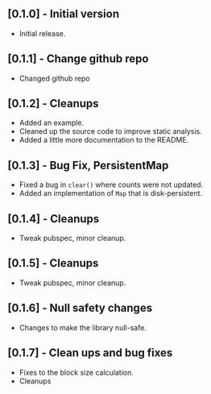 ## [0.1.0] - Initial version

* Initial release.

## [0.1.1] - Change github repo

* Changed github repo

## [0.1.2] - Cleanups

* Added an example.
* Cleaned up the source code to improve static analysis.
* Added a little more documentation to the README.

## [0.1.3] - Bug Fix, PersistentMap

* Fixed a bug in `clear()` where counts were not updated.
* Added an implementation of `Map` that is disk-persistent.

## [0.1.4] - Cleanups

* Tweak pubspec, minor cleanup.

## [0.1.5] - Cleanups

* Tweak pubspec, minor cleanup.

## [0.1.6] - Null safety changes

* Changes to make the library null-safe.

## [0.1.7] - Clean ups and bug fixes

* Fixes to the block size calculation.
* Cleanups